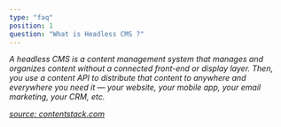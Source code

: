 ```yaml
---
type: "faq"
position: 1
question: "What is Headless CMS ?"
---
```


_A headless CMS is a content management system that manages and organizes content without a connected front-end or display layer.
Then, you use a content API to distribute that content to anywhere and everywhere you need it — your website, your mobile app,
your email marketing, your CRM, etc._

_[source: contentstack.com ](https://www.contentstack.com/cms-guides/headless-cms)_
